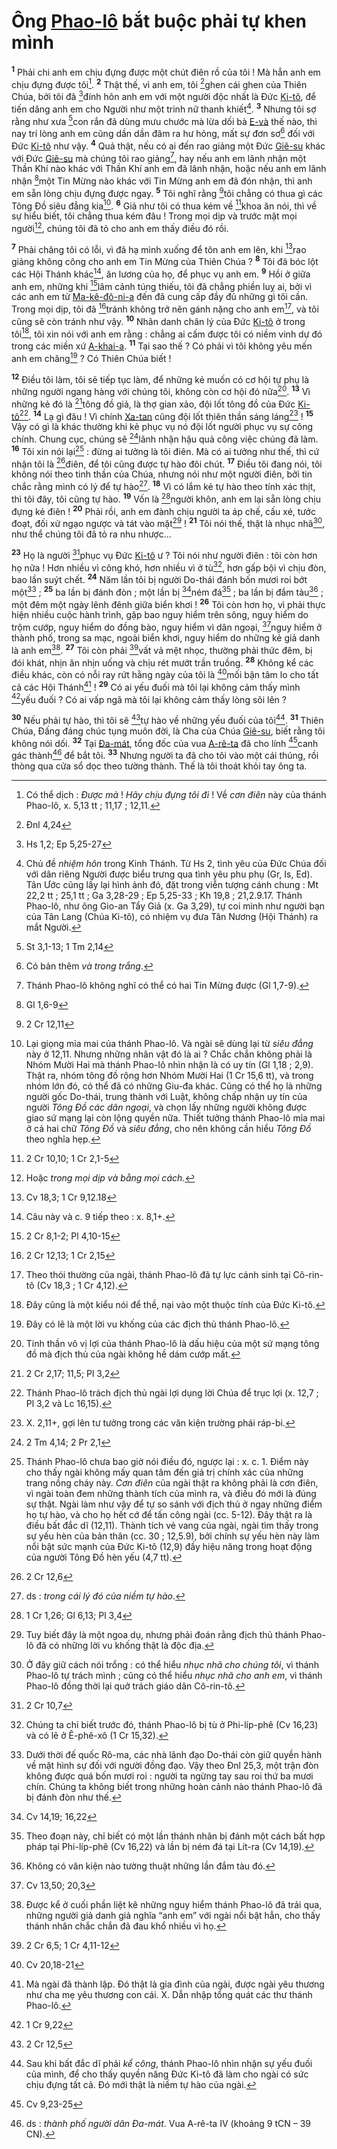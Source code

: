 # Ông [Phao-lô]() bắt buộc phải tự khen mình
<sup><b>1</b></sup> Phải chi anh em chịu đựng được một chút điên rồ của tôi ! Mà hẳn anh em chịu đựng được tôi[^1-2dad4cf2-bd83-4ca6-b4d9-356069cb6c28]. <sup><b>2</b></sup> Thật thế, vì anh em, tôi [^1@-2dad4cf2-bd83-4ca6-b4d9-356069cb6c28]ghen cái ghen của Thiên Chúa, bởi tôi đã [^2@-2dad4cf2-bd83-4ca6-b4d9-356069cb6c28]đính hôn anh em với một người độc nhất là Đức [Ki-tô](), để tiến dâng anh em cho Người như một trinh nữ thanh khiết[^2-2dad4cf2-bd83-4ca6-b4d9-356069cb6c28]. <sup><b>3</b></sup> Nhưng tôi sợ rằng như xưa [^3@-2dad4cf2-bd83-4ca6-b4d9-356069cb6c28]con rắn đã dùng mưu chước mà lừa dối bà [E-và]() thế nào, thì nay trí lòng anh em cũng dần dần đâm ra hư hỏng, mất sự đơn sơ[^3-2dad4cf2-bd83-4ca6-b4d9-356069cb6c28] đối với Đức [Ki-tô]() như vậy. <sup><b>4</b></sup> Quả thật, nếu có ai đến rao giảng một Đức [Giê-su]() khác với Đức [Giê-su]() mà chúng tôi rao giảng[^4-2dad4cf2-bd83-4ca6-b4d9-356069cb6c28], hay nếu anh em lãnh nhận một Thần Khí nào khác với Thần Khí anh em đã lãnh nhận, hoặc nếu anh em lãnh nhận [^4@-2dad4cf2-bd83-4ca6-b4d9-356069cb6c28]một Tin Mừng nào khác với Tin Mừng anh em đã đón nhận, thì anh em sẵn lòng chịu đựng được ngay. <sup><b>5</b></sup> Tôi nghĩ rằng [^5@-2dad4cf2-bd83-4ca6-b4d9-356069cb6c28]tôi chẳng có thua gì các Tông Đồ siêu đẳng kia[^5-2dad4cf2-bd83-4ca6-b4d9-356069cb6c28]. <sup><b>6</b></sup> Giả như tôi có thua kém về [^6@-2dad4cf2-bd83-4ca6-b4d9-356069cb6c28]khoa ăn nói, thì về sự hiểu biết, tôi chẳng thua kém đâu ! Trong mọi dịp và trước mặt mọi người[^6-2dad4cf2-bd83-4ca6-b4d9-356069cb6c28], chúng tôi đã tỏ cho anh em thấy điều đó rồi.

<sup><b>7</b></sup> Phải chăng tôi có lỗi, vì đã hạ mình xuống để tôn anh em lên, khi [^7@-2dad4cf2-bd83-4ca6-b4d9-356069cb6c28]rao giảng không công cho anh em Tin Mừng của Thiên Chúa ? <sup><b>8</b></sup> Tôi đã bóc lột các Hội Thánh khác[^7-2dad4cf2-bd83-4ca6-b4d9-356069cb6c28], ăn lương của họ, để phục vụ anh em. <sup><b>9</b></sup> Hồi ở giữa anh em, những khi [^8@-2dad4cf2-bd83-4ca6-b4d9-356069cb6c28]lâm cảnh túng thiếu, tôi đã chẳng phiền luỵ ai, bởi vì các anh em từ [Ma-kê-đô-ni-a]() đến đã cung cấp đầy đủ những gì tôi cần. Trong mọi dịp, tôi đã [^9@-2dad4cf2-bd83-4ca6-b4d9-356069cb6c28]tránh không trở nên gánh nặng cho anh em[^8-2dad4cf2-bd83-4ca6-b4d9-356069cb6c28], và tôi cũng sẽ còn tránh như vậy. <sup><b>10</b></sup> Nhân danh chân lý của Đức [Ki-tô]() ở trong tôi[^9-2dad4cf2-bd83-4ca6-b4d9-356069cb6c28], tôi xin nói với anh em rằng : chẳng ai cấm được tôi có niềm vinh dự đó trong các miền xứ [A-khai-a](). <sup><b>11</b></sup> Tại sao thế ? Có phải vì tôi không yêu mến anh em chăng[^10-2dad4cf2-bd83-4ca6-b4d9-356069cb6c28] ? Có Thiên Chúa biết !

<sup><b>12</b></sup> Điều tôi làm, tôi sẽ tiếp tục làm, để những kẻ muốn có cơ hội tự phụ là những người ngang hàng với chúng tôi, không còn cơ hội đó nữa[^11-2dad4cf2-bd83-4ca6-b4d9-356069cb6c28]. <sup><b>13</b></sup> Vì những kẻ đó là [^10@-2dad4cf2-bd83-4ca6-b4d9-356069cb6c28]tông đồ giả, là thợ gian xảo, đội lốt tông đồ của Đức [Ki-tô]()[^12-2dad4cf2-bd83-4ca6-b4d9-356069cb6c28]. <sup><b>14</b></sup> Lạ gì đâu ! Vì chính [Xa-tan]() cũng đội lốt thiên thần sáng láng[^13-2dad4cf2-bd83-4ca6-b4d9-356069cb6c28] ! <sup><b>15</b></sup> Vậy có gì là khác thường khi kẻ phục vụ nó đội lốt người phục vụ sự công chính. Chung cục, chúng sẽ [^11@-2dad4cf2-bd83-4ca6-b4d9-356069cb6c28]lãnh nhận hậu quả công việc chúng đã làm. <sup><b>16</b></sup> Tôi xin nói lại[^14-2dad4cf2-bd83-4ca6-b4d9-356069cb6c28] : đừng ai tưởng là tôi điên. Mà có ai tưởng như thế, thì cứ nhận tôi là [^12@-2dad4cf2-bd83-4ca6-b4d9-356069cb6c28]điên, để tôi cũng được tự hào đôi chút. <sup><b>17</b></sup> Điều tôi đang nói, tôi không nói theo tinh thần của Chúa, nhưng nói như một người điên, bởi tin chắc rằng mình có lý để tự hào[^15-2dad4cf2-bd83-4ca6-b4d9-356069cb6c28]. <sup><b>18</b></sup> Vì có lắm kẻ tự hào theo tính xác thịt, thì tôi đây, tôi cũng tự hào. <sup><b>19</b></sup> Vốn là [^13@-2dad4cf2-bd83-4ca6-b4d9-356069cb6c28]người khôn, anh em lại sẵn lòng chịu đựng kẻ điên ! <sup><b>20</b></sup> Phải rồi, anh em đành chịu người ta áp chế, cấu xé, tước đoạt, đối xử ngạo ngược và tát vào mặt[^16-2dad4cf2-bd83-4ca6-b4d9-356069cb6c28] ! <sup><b>21</b></sup> Tôi nói thế, thật là nhục nhã[^17-2dad4cf2-bd83-4ca6-b4d9-356069cb6c28], như thể chúng tôi đã tỏ ra nhu nhược...

<sup><b>23</b></sup> Họ là người [^17@-2dad4cf2-bd83-4ca6-b4d9-356069cb6c28]phục vụ Đức [Ki-tô]() ư ? Tôi nói như người điên : tôi còn hơn họ nữa ! Hơn nhiều vì công khó, hơn nhiều vì ở tù[^19-2dad4cf2-bd83-4ca6-b4d9-356069cb6c28], hơn gấp bội vì chịu đòn, bao lần suýt chết. <sup><b>24</b></sup> Năm lần tôi bị người Do-thái đánh bốn mươi roi bớt một[^20-2dad4cf2-bd83-4ca6-b4d9-356069cb6c28] ; <sup><b>25</b></sup> ba lần bị đánh đòn ; một lần bị [^18@-2dad4cf2-bd83-4ca6-b4d9-356069cb6c28]ném đá[^21-2dad4cf2-bd83-4ca6-b4d9-356069cb6c28] ; ba lần bị đắm tàu[^22-2dad4cf2-bd83-4ca6-b4d9-356069cb6c28] ; một đêm một ngày lênh đênh giữa biển khơi ! <sup><b>26</b></sup> Tôi còn hơn họ, vì phải thực hiện nhiều cuộc hành trình, gặp bao nguy hiểm trên sông, nguy hiểm do trộm cướp, nguy hiểm do đồng bào, nguy hiểm vì dân ngoại, [^19@-2dad4cf2-bd83-4ca6-b4d9-356069cb6c28]nguy hiểm ở thành phố, trong sa mạc, ngoài biển khơi, nguy hiểm do những kẻ giả danh là anh em[^23-2dad4cf2-bd83-4ca6-b4d9-356069cb6c28]. <sup><b>27</b></sup> Tôi còn phải [^20@-2dad4cf2-bd83-4ca6-b4d9-356069cb6c28]vất vả mệt nhọc, thường phải thức đêm, bị đói khát, nhịn ăn nhịn uống và chịu rét mướt trần truồng. <sup><b>28</b></sup> Không kể các điều khác, còn có nỗi ray rứt hằng ngày của tôi là [^21@-2dad4cf2-bd83-4ca6-b4d9-356069cb6c28]mối bận tâm lo cho tất cả các Hội Thánh[^24-2dad4cf2-bd83-4ca6-b4d9-356069cb6c28] ! <sup><b>29</b></sup> Có ai yếu đuối mà tôi lại không cảm thấy mình [^22@-2dad4cf2-bd83-4ca6-b4d9-356069cb6c28]yếu đuối ? Có ai vấp ngã mà tôi lại không cảm thấy lòng sôi lên ?

<sup><b>30</b></sup> Nếu phải tự hào, thì tôi sẽ [^23@-2dad4cf2-bd83-4ca6-b4d9-356069cb6c28]tự hào về những yếu đuối của tôi[^25-2dad4cf2-bd83-4ca6-b4d9-356069cb6c28]. <sup><b>31</b></sup> Thiên Chúa, Đấng đáng chúc tụng muôn đời, là Cha của Chúa [Giê-su](), biết rằng tôi không nói dối. <sup><b>32</b></sup> Tại [Đa-mát](), tổng đốc của vua [A-rê-ta]() đã cho lính [^24@-2dad4cf2-bd83-4ca6-b4d9-356069cb6c28]canh gác thành[^26-2dad4cf2-bd83-4ca6-b4d9-356069cb6c28] để bắt tôi. <sup><b>33</b></sup> Nhưng người ta đã cho tôi vào một cái thúng, rồi thòng qua cửa sổ dọc theo tường thành. Thế là tôi thoát khỏi tay ông ta.

[^1-2dad4cf2-bd83-4ca6-b4d9-356069cb6c28]: Có thể dịch : *Được mà* ! *Hãy chịu đựng tôi đi* ! Về *cơn điên* này của thánh Phao-lô, x. 5,13 tt ; 11,17 ; 12,11.
[^2-2dad4cf2-bd83-4ca6-b4d9-356069cb6c28]: Chủ đề *nhiệm hôn* trong Kinh Thánh. Từ Hs 2, tình yêu của Đức Chúa đối với dân riêng Người được biểu trưng qua tình yêu phu phụ (Gr, Is, Ed). Tân Ước cũng lấy lại hình ảnh đó, đặt trong viễn tượng cánh chung : Mt 22,2 tt ; 25,1 tt ; Ga 3,28-29 ; Ep 5,25-33 ; Kh 19,8 ; 21,2.9.17. Thánh Phao-lô, như ông Gio-an Tẩy Giả (x. Ga 3,29), tự coi mình như người bạn của Tân Lang (Chúa Ki-tô), có nhiệm vụ đưa Tân Nương (Hội Thánh) ra mắt Người.
[^3-2dad4cf2-bd83-4ca6-b4d9-356069cb6c28]: Có bản thêm *và trong trắng*.
[^4-2dad4cf2-bd83-4ca6-b4d9-356069cb6c28]: Thánh Phao-lô không nghĩ có thể có hai Tin Mừng được (Gl 1,7-9).
[^5-2dad4cf2-bd83-4ca6-b4d9-356069cb6c28]: Lại giọng mỉa mai của thánh Phao-lô. Và ngài sẽ dùng lại từ *siêu đẳng* này ở 12,11. Nhưng những nhân vật đó là ai ? Chắc chắn không phải là Nhóm Mười Hai mà thánh Phao-lô nhìn nhận là có uy tín (Gl 1,18 ; 2,9). Thật ra, nhóm tông đồ rộng hơn Nhóm Mười Hai (1 Cr 15,6 tt), và trong nhóm lớn đó, có thể đã có những Giu-đa khác. Cũng có thể họ là những người gốc Do-thái, trung thành với Luật, không chấp nhận uy tín của người *Tông Đồ các dân ngoại*, và chọn lấy những người không được giao sứ mạng lại còn lộng quyền nữa. Thiết tưởng thánh Phao-lô mỉa mai ở cả hai chữ *Tông Đồ* và *siêu đẳng*, cho nên không cần hiểu *Tông Đồ* theo nghĩa hẹp.
[^6-2dad4cf2-bd83-4ca6-b4d9-356069cb6c28]: Hoặc *trong mọi dịp và bằng mọi cách*.
[^7-2dad4cf2-bd83-4ca6-b4d9-356069cb6c28]: Câu này và c. 9 tiếp theo : x. 8,1+.
[^8-2dad4cf2-bd83-4ca6-b4d9-356069cb6c28]: Theo thói thường của ngài, thánh Phao-lô đã tự lực cánh sinh tại Cô-rin-tô (Cv 18,3 ; 1 Cr 4,12).
[^9-2dad4cf2-bd83-4ca6-b4d9-356069cb6c28]: Đây cũng là một kiểu nói để thề, nại vào một thuộc tính của Đức Ki-tô.
[^10-2dad4cf2-bd83-4ca6-b4d9-356069cb6c28]: Đây có lẽ là một lời vu khống của các địch thủ thánh Phao-lô.
[^11-2dad4cf2-bd83-4ca6-b4d9-356069cb6c28]: Tinh thần vô vị lợi của thánh Phao-lô là dấu hiệu của một sứ mạng tông đồ mà địch thủ của ngài không hề dám cướp mất.
[^12-2dad4cf2-bd83-4ca6-b4d9-356069cb6c28]: Thánh Phao-lô trách địch thủ ngài lợi dụng lời Chúa để trục lợi (x. 12,7 ; Pl 3,2 và Lc 16,15).
[^13-2dad4cf2-bd83-4ca6-b4d9-356069cb6c28]: X. 2,11+, gợi lên tư tưởng trong các văn kiện trường phái ráp-bi.
[^14-2dad4cf2-bd83-4ca6-b4d9-356069cb6c28]: Thánh Phao-lô chưa bao giờ nói điều đó, ngược lại : x. c. 1. Điểm này cho thấy ngài không mấy quan tâm đến giá trị chính xác của những trang nồng cháy này. *Cơn điên* của ngài thật ra không phải là cơn điên, vì ngài toàn đem những thành tích của mình ra, và điều đó mới là đúng sự thật. Ngài làm như vậy để tự so sánh với địch thủ ở ngay những điểm họ tự hào, và cho họ hết cớ để tấn công ngài (cc. 5-12). Đây thật ra là điều bất đắc dĩ (12,11). Thành tích vẻ vang của ngài, ngài tìm thấy trong sự yếu hèn của bản thân (cc. 30 ; 12,5.9), bởi chính sự yếu hèn này làm nổi bật sức mạnh của Đức Ki-tô (12,9) đầy hiệu năng trong hoạt động của người Tông Đồ hèn yếu (4,7 tt).
[^15-2dad4cf2-bd83-4ca6-b4d9-356069cb6c28]: ds : *trong cái lý đó của niềm tự hào*.
[^16-2dad4cf2-bd83-4ca6-b4d9-356069cb6c28]: Tuy biết đây là một ngoa dụ, nhưng phải đoán rằng địch thủ thánh Phao-lô đã có những lời vu khống thật là độc địa.
[^17-2dad4cf2-bd83-4ca6-b4d9-356069cb6c28]: Ở đây giữ cách nói trổng : có thể hiểu *nhục nhã cho chúng tôi*, vì thánh Phao-lô tự trách mình ; cũng có thể hiểu *nhục nhã cho anh em*, vì thánh Phao-lô đồng thời lại quở trách giáo dân Cô-rin-tô.
[^19-2dad4cf2-bd83-4ca6-b4d9-356069cb6c28]: Chúng ta chỉ biết trước đó, thánh Phao-lô bị tù ở Phi-líp-phê (Cv 16,23) và có lẽ ở Ê-phê-xô (1 Cr 15,32).
[^20-2dad4cf2-bd83-4ca6-b4d9-356069cb6c28]: Dưới thời đế quốc Rô-ma, các nhà lãnh đạo Do-thái còn giữ quyền hành về mặt hình sự đối với người đồng đạo. Vậy theo Đnl 25,3, một trận đòn không được quá bốn mươi roi : người ta ngừng tay sau roi thứ ba mươi chín. Chúng ta không biết trong những hoàn cảnh nào thánh Phao-lô đã bị đánh đòn như thế.
[^21-2dad4cf2-bd83-4ca6-b4d9-356069cb6c28]: Theo đoạn này, chỉ biết có một lần thánh nhân bị đánh một cách bất hợp pháp tại Phi-líp-phê (Cv 16,22) và lần bị ném đá tại Lít-ra (Cv 14,19).
[^22-2dad4cf2-bd83-4ca6-b4d9-356069cb6c28]: Không có văn kiện nào tường thuật những lần đắm tàu đó.
[^23-2dad4cf2-bd83-4ca6-b4d9-356069cb6c28]: Được kể ở cuối phần liệt kê những nguy hiểm thánh Phao-lô đã trải qua, những người giả danh giả nghĩa “anh em” với ngài nổi bật hẳn, cho thấy thánh nhân chắc chắn đã đau khổ nhiều vì họ.
[^24-2dad4cf2-bd83-4ca6-b4d9-356069cb6c28]: Mà ngài đã thành lập. Đó thật là gia đình của ngài, được ngài yêu thương như cha mẹ yêu thương con cái. X. Dẫn nhập tổng quát các thư thánh Phao-lô.
[^25-2dad4cf2-bd83-4ca6-b4d9-356069cb6c28]: Sau khi bất đắc dĩ phải *kể công*, thánh Phao-lô nhìn nhận sự yếu đuối của mình, để cho thấy quyền năng Đức Ki-tô đã làm cho ngài có sức chịu đựng tất cả. Đó mới thật là niềm tự hào của ngài.
[^26-2dad4cf2-bd83-4ca6-b4d9-356069cb6c28]: ds : *thành phố người dân Đa-mát*. Vua A-rê-ta IV (khoảng 9 tCN – 39 CN).
[^1@-2dad4cf2-bd83-4ca6-b4d9-356069cb6c28]: Đnl 4,24
[^2@-2dad4cf2-bd83-4ca6-b4d9-356069cb6c28]: Hs 1,2; Ep 5,25-27
[^3@-2dad4cf2-bd83-4ca6-b4d9-356069cb6c28]: St 3,1-13; 1 Tm 2,14
[^4@-2dad4cf2-bd83-4ca6-b4d9-356069cb6c28]: Gl 1,6-9
[^5@-2dad4cf2-bd83-4ca6-b4d9-356069cb6c28]: 2 Cr 12,11
[^6@-2dad4cf2-bd83-4ca6-b4d9-356069cb6c28]: 2 Cr 10,10; 1 Cr 2,1-5
[^7@-2dad4cf2-bd83-4ca6-b4d9-356069cb6c28]: Cv 18,3; 1 Cr 9,12.18
[^8@-2dad4cf2-bd83-4ca6-b4d9-356069cb6c28]: 2 Cr 8,1-2; Pl 4,10-15
[^9@-2dad4cf2-bd83-4ca6-b4d9-356069cb6c28]: 2 Cr 12,13; 1 Cr 2,15
[^10@-2dad4cf2-bd83-4ca6-b4d9-356069cb6c28]: 2 Cr 2,17; 11,5; Pl 3,2
[^11@-2dad4cf2-bd83-4ca6-b4d9-356069cb6c28]: 2 Tm 4,14; 2 Pr 2,1
[^12@-2dad4cf2-bd83-4ca6-b4d9-356069cb6c28]: 2 Cr 12,6
[^13@-2dad4cf2-bd83-4ca6-b4d9-356069cb6c28]: 1 Cr 1,26; Gl 6,13; Pl 3,4
[^17@-2dad4cf2-bd83-4ca6-b4d9-356069cb6c28]: 2 Cr 10,7
[^18@-2dad4cf2-bd83-4ca6-b4d9-356069cb6c28]: Cv 14,19; 16,22
[^19@-2dad4cf2-bd83-4ca6-b4d9-356069cb6c28]: Cv 13,50; 20,3
[^20@-2dad4cf2-bd83-4ca6-b4d9-356069cb6c28]: 2 Cr 6,5; 1 Cr 4,11-12
[^21@-2dad4cf2-bd83-4ca6-b4d9-356069cb6c28]: Cv 20,18-21
[^22@-2dad4cf2-bd83-4ca6-b4d9-356069cb6c28]: 1 Cr 9,22
[^23@-2dad4cf2-bd83-4ca6-b4d9-356069cb6c28]: 2 Cr 12,5
[^24@-2dad4cf2-bd83-4ca6-b4d9-356069cb6c28]: Cv 9,23-25